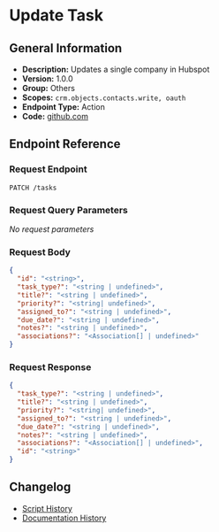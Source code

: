 <!-- BEGIN GENERATED CONTENT -->
# Update Task

## General Information

- **Description:** Updates a single company in Hubspot
- **Version:** 1.0.0
- **Group:** Others
- **Scopes:** `crm.objects.contacts.write, oauth`
- **Endpoint Type:** Action
- **Code:** [github.com](https://github.com/NangoHQ/integration-templates/tree/main/integrations/hubspot/actions/update-task.ts)


## Endpoint Reference

### Request Endpoint

`PATCH /tasks`

### Request Query Parameters

_No request parameters_

### Request Body

```json
{
  "id": "<string>",
  "task_type?": "<string | undefined>",
  "title?": "<string | undefined>",
  "priority?": "<string| undefined>",
  "assigned_to?": "<string | undefined>",
  "due_date?": "<string | undefined>",
  "notes?": "<string | undefined>",
  "associations?": "<Association[] | undefined>"
}
```

### Request Response

```json
{
  "task_type?": "<string | undefined>",
  "title?": "<string | undefined>",
  "priority?": "<string| undefined>",
  "assigned_to?": "<string | undefined>",
  "due_date?": "<string | undefined>",
  "notes?": "<string | undefined>",
  "associations?": "<Association[] | undefined>",
  "id": "<string>"
}
```

## Changelog

- [Script History](https://github.com/NangoHQ/integration-templates/commits/main/integrations/hubspot/actions/update-task.ts)
- [Documentation History](https://github.com/NangoHQ/integration-templates/commits/main/integrations/hubspot/actions/update-task.md)

<!-- END  GENERATED CONTENT -->

